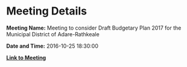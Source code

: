 # Meeting Details

**Meeting Name:** Meeting to consider Draft Budgetary Plan 2017 for the Municipal District of Adare-Rathkeale

**Date and Time:** 2016-10-25 18:30:00

**[Link to Meeting](https://www.limerick.ie/council/whats-on/meeting-consider-draft-budgetary-plan-2017-municipal-district-adare-rathkeale)**
